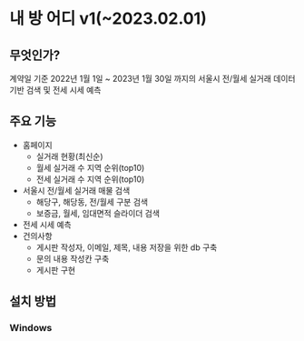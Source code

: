 # 내 방 어디 v1(~2023.02.01)

## 무엇인가?
계약일 기준 2022년 1월 1일 ~ 2023년 1월 30일 까지의 서울시 전/월세 실거래 데이터 기반 검색 및 전세 시세 예측

## 주요 기능
- 홈페이지
    - 실거래 현황(최신순)
    - 월세 실거래 수 지역 순위(top10)
    - 전세 실거래 수 지역 순위(top10)
- 서울시 전/월세 실거래 매물 검색
    - 해당구, 해당동, 전/월세 구분 검색
    - 보증금, 월세, 임대면적 슬라이더 검색
- 전세 시세 예측
- 건의사항
    - 게시판 작성자, 이메일, 제목, 내용 저장을 위한 db 구축
    - 문의 내용 작성칸 구축
    - 게시판 구현

## 설치 방법
### Windows